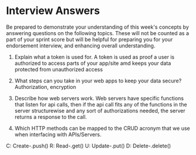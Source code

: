 # Interview Answers

Be prepared to demonstrate your understanding of this week's concepts by answering questions on the following topics. These will not be counted as a part of your sprint score but will be helpful for preparing you for your endorsement interview, and enhancing overall understanding.

1. Explain what a token is used for. A token is used as proof a user is authorized to access parts of your app/site amd keeps your data protected from unauthorized access

2. What steps can you take in your web apps to keep your data secure?
   Authorization, encryption

3. Describe how web servers work. Web servers have specific functions that listen for api calls, then if the api call fits any of the functions in the server structurewise and any sort of authorizations needed, the server returns a response to the call.

4. Which HTTP methods can be mapped to the CRUD acronym that we use when interfacing with APIs/Servers.

C: Create-.push()
R: Read-.get()
U: Update-.put()
D: Delete-.delete()

